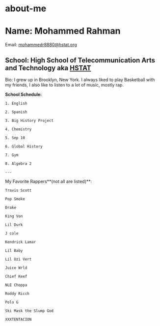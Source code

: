 # about-me

# Name: Mohammed Rahman

Email: mohammedr8880@hstat.org

## School: High School of Telecommunication Arts and Technology aka [HSTAT](https://www.hstat.org/)

Bio: I grew up in Brooklyn, New York. I always liked to play Basketball with my friends, I also like to listen to a lot of music, mostly rap.

**School Schedule:**

    1. English
    
    2. Spanish
    
    3. Big History Project
    
    4. Chemistry
    
    5. Sep 10
    
    6. Global History
    
    7. Gym
    
    8. Algebra 2
    
    ---
    
My Favorite Rappers**(not all are listed)**:

    Travis Scott
    
    Pop Smoke
    
    Drake
    
    King Von
    
    Lil Durk
    
    J cole
    
    Kendrick Lamar
    
    Lil Baby
    
    Lil Uzi Vert
    
    Juice Wrld
    
    Chief Keef
    
    NLE Choppa
    
    Roddy Ricch
    
    Polo G
    
    Ski Mask the Slump God
    
    XXXTENTACION